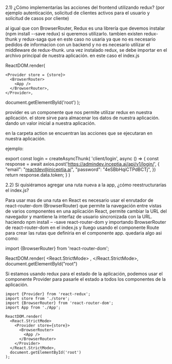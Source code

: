
2.1) ¿Cómo implementarías las acciones del frontend utilizando redux? (por
ejemplo autenticación, solicitud de clientes activos para el usuario y
solicitud de casos por cliente)
 
 al igual que con BrowserRouter, Redux es una librería que devemos instalar (npm install --save redux) si queremos utilizarlo. tambien existen redux-thunk y redux-saga que en este caso no usaria ya que no es necesario pedidos de informacion con un backend y no es necesario utilizar el middleware de redux-thunk.
 una vez instalado redux, se debe importar en el archivo principal de nuestra aplicación.
 en este caso el index.js 

 ReactDOM.render(

    <Provider store = {store}>
      <BrowserRouter>
        <App />
      </BrowserRouter>,
    </Provider>,
  
  document.getElementById('root')
);

provider es un componente que nos permite utilizar redux en nuestra aplicación.
el store sirve para almacenar los datos de nuestra aplicación. dando un valor inicial a nuestra aplicación.

en la carpeta action se encuentran las acciones que se ejecutaran en nuestra aplicación. 

ejemplo:
  
   export const login = createAsyncThunk(
        'client/login',
        async () => {
            const response = await axios.post('https://admindev.inceptia.ai/api/v1/login/', {
                "email": "reactdev@iniceptia.ai",
                "password": "4eSBbHqiCTPdBCTj",
            })
            return response.data.token;
        }
    )
 

2.2) Si quisiéramos agregar una ruta nueva a la app, ¿cómo reestructurarías
el index.js?

Para usar mas de una ruta en React es necesario usar el enrutador de react-router-dom (BrowserRouter) que permite la navegación entre vistas de varios componentes en una aplicación React, permite cambiar la URL del navegador y mantiene la interfaz de usuario sincronizada con la URL.
haciendo npm install – -save react-router-dom y importando BrowserRouter de react-router-dom en el index.js
y lluego usando el componente Route para crear las rutas que definiria en el componente app.
quedaria algo asi como:

import {BrowserRouter} from 'react-router-dom';

ReactDOM.render(
  <React.StrictMode>
       <BrowserRouter>
        <App />
      </BrowserRouter>,
  </React.StrictMode>,
  document.getElementById("root")

 Si estamos usando redux para el estado de la aplicación, podemos usar el componente Provider para pasarle el estado a todos los componentes de la aplicación. 

    import {Provider} from 'react-redux';   
    import store from './store';
    import {BrowserRouter} from 'react-router-dom';
    import App from './App';

    ReactDOM.render(
      <React.StrictMode>
        <Provider store={store}>
          <BrowserRouter>
            <App />
          </BrowserRouter>
        </Provider>
      </React.StrictMode>,
      document.getElementById('root')
    );
